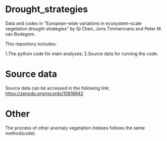 # Drought_strategies
Data and codes in "European-wide variations in ecosystem-scale vegetation drought strategies" by Qi Chen, Joris Timmermans and Peter M. van Bodegom.

This repository includes:

1.The python code for main analyses;
2.Source data for running the code.

# Source data
Source data can be accessed in the following link:
https://zenodo.org/records/10818942

# Other
The process of other anomaly vegetation indexes follows the same method(code).
